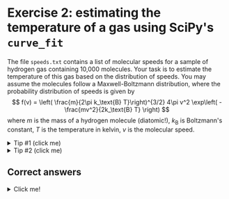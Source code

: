 # Exercise 2: estimating the temperature of a gas using SciPy's `curve_fit`
The file `speeds.txt` contains a list of molecular speeds for a sample of hydrogen gas containing 10,000 molecules. Your task is to estimate the temperature of this gas based on the distribution of speeds. You may assume the molecules follow a Maxwell-Boltzmann distribution, where the probability distribution of speeds is given by
$$
f(v) = \left( \frac{m}{2\pi k_\text{B} T}\right)^{3/2} 4\pi v^2 \exp\left( -\frac{mv^2}{2k_\text{B} T} \right)
$$
where $m$ is the mass of a hydrogen molecule (diatomic!), $k_\text{B}$ is Boltzmann's constant, $T$ is the temperature in kelvin, $v$ is the molecular speed.

<details>
  <summary>Tip #1 (click me)</summary>
  
  Plot a histogram (use however many bins you like; I used 50).
  
</details>

<details>
  <summary>Tip #2 (click me)</summary>
  
  Fit a Maxwell-Boltzmann distribution to your histogram:

  ```python
  import numpy as np
  from scipy.constants import k, m_p
  from scipy.optimize import curve_fit

  def maxwell_boltzmann(v, T):
    factor = (m_p / (2 * np.pi * k * T))**(3/2)
    return 4 * np.pi * v**2 * factor * np.exp(-m_p * v**2 / (2 * k * T))

  # ...

  hist, bin_edges = np.histogram(speeds, bins=50, density=True)
  bin_centers = (bin_edges[:-1] + bin_edges[1:]) / 2

  popt, pcov = curve_fit(f=maxwell_boltzmann, xdata=bin_centers, ydata=hist, p0=[300])
  T_fit = popt[0]
  ```
  
</details>

## Correct answers
<details>
  <summary>Click me!</summary>
  
  ```txt
  temperature = (298.70 +/- 2.73) kelvin
  ```
  ![Histogram with 50 bins showing the spread of molecular speeds in `speeds.txt`. A Maxwell-Boltzmann distribution with the calculated $T=299\:\text{K}$ is overplotted.](distribution.png)
  
</details>
